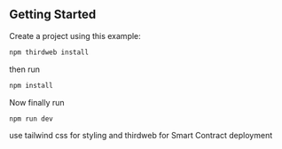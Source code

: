 ## Getting Started

Create a project using this example:

```bash
npm thirdweb install
```
then run

```bash
npm install
```

Now finally run 
```bash
npm run dev
```

use tailwind css for styling
and thirdweb for Smart Contract deployment
